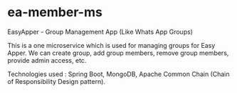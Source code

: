 # ea-member-ms
EasyApper - Group Management App (Like Whats App Groups)

This is a one microservice which is used for managing groups for Easy Apper. 
We can create group, add group members, remove group members, provide admin access, etc.

Technologies used : Spring Boot, MongoDB, Apache Common Chain (Chain of Responsibility Design pattern).
